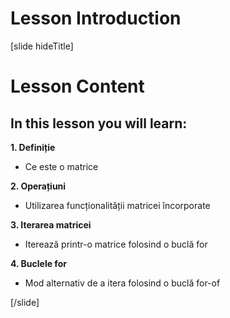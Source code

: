 # Lesson Introduction

[slide hideTitle]
# Lesson Content


## In this lesson you will learn:

**1. Definiție**

- Ce este o matrice

**2. Operațiuni**

- Utilizarea funcționalității matricei încorporate

**3. Iterarea matricei**

- Iterează printr-o matrice folosind o buclă for

**4. Buclele for**

- Mod alternativ de a itera folosind o buclă for-of

[/slide]